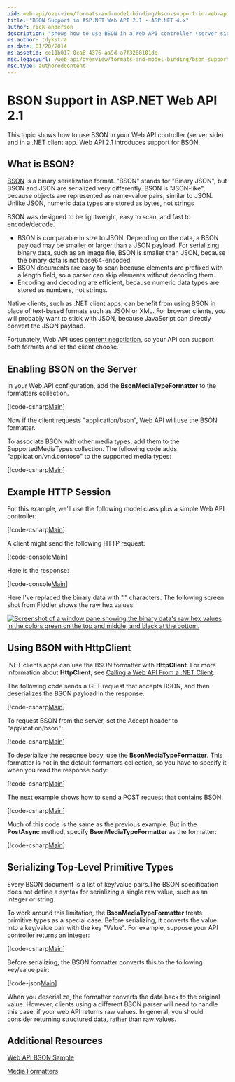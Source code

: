 ```yaml
---
uid: web-api/overview/formats-and-model-binding/bson-support-in-web-api-21
title: "BSON Support in ASP.NET Web API 2.1 - ASP.NET 4.x"
author: rick-anderson
description: "shows how to use BSON in a Web API controller (server side) and in a .NET client app for ASP.NET 4.x."
ms.author: tdykstra
ms.date: 01/20/2014
ms.assetid: ce11b017-0ca6-4376-aa9d-a7f3288101de
msc.legacyurl: /web-api/overview/formats-and-model-binding/bson-support-in-web-api-21
msc.type: authoredcontent
---
```

# BSON Support in ASP.NET Web API 2.1

This topic shows how to use BSON in your Web API controller (server side) and in a .NET client app. Web API 2.1 introduces support for BSON. 

## What is BSON?

[BSON](http://bsonspec.org/) is a binary serialization format. "BSON" stands for "Binary JSON", but BSON and JSON are serialized very differently. BSON is "JSON-like", because objects are represented as name-value pairs, similar to JSON. Unlike JSON, numeric data types are stored as bytes, not strings

BSON was designed to be lightweight, easy to scan, and fast to encode/decode.

- BSON is comparable in size to JSON. Depending on the data, a BSON payload may be smaller or larger than a JSON payload. For serializing binary data, such as an image file, BSON is smaller than JSON, because the binary data is not base64-encoded.
- BSON documents are easy to scan because elements are prefixed with a length field, so a parser can skip elements without decoding them.
- Encoding and decoding are efficient, because numeric data types are stored as numbers, not strings.

Native clients, such as .NET client apps, can benefit from using BSON in place of text-based formats such as JSON or XML. For browser clients, you will probably want to stick with JSON, because JavaScript can directly convert the JSON payload.

Fortunately, Web API uses [content negotiation](content-negotiation.md), so your API can support both formats and let the client choose.

## Enabling BSON on the Server

In your Web API configuration, add the **BsonMediaTypeFormatter** to the formatters collection.

[!code-csharp[Main](bson-support-in-web-api-21/samples/sample1.cs)]

Now if the client requests "application/bson", Web API will use the BSON formatter.

To associate BSON with other media types, add them to the SupportedMediaTypes collection. The following code adds "application/vnd.contoso" to the supported media types:

[!code-csharp[Main](bson-support-in-web-api-21/samples/sample2.cs)]

## Example HTTP Session

For this example, we'll use the following model class plus a simple Web API controller:

[!code-csharp[Main](bson-support-in-web-api-21/samples/sample3.cs)]

A client might send the following HTTP request:

[!code-console[Main](bson-support-in-web-api-21/samples/sample4.cmd)]

Here is the response:

[!code-console[Main](bson-support-in-web-api-21/samples/sample5.cmd)]

Here I've replaced the binary data with &quot;.&quot; characters. The following screen shot from Fiddler shows the raw hex values.

[![Screenshot of a window pane showing the binary data's raw hex values in the colors green on the top and middle, and black at the bottom.](bson-support-in-web-api-21/_static/image2.png)](bson-support-in-web-api-21/_static/image1.png)

## Using BSON with HttpClient

.NET clients apps can use the BSON formatter with **HttpClient**. For more information about **HttpClient**, see [Calling a Web API From a .NET Client](../advanced/calling-a-web-api-from-a-net-client.md).

The following code sends a GET request that accepts BSON, and then deserializes the BSON payload in the response.

[!code-csharp[Main](bson-support-in-web-api-21/samples/sample6.cs)]

To request BSON from the server, set the Accept header to "application/bson":

[!code-csharp[Main](bson-support-in-web-api-21/samples/sample7.cs)]

To deserialize the response body, use the **BsonMediaTypeFormatter**. This formatter is not in the default formatters collection, so you have to specify it when you read the response body:

[!code-csharp[Main](bson-support-in-web-api-21/samples/sample8.cs)]

The next example shows how to send a POST request that contains BSON.

[!code-csharp[Main](bson-support-in-web-api-21/samples/sample9.cs)]

Much of this code is the same as the previous example. But in the **PostAsync** method, specify **BsonMediaTypeFormatter** as the formatter:

[!code-csharp[Main](bson-support-in-web-api-21/samples/sample10.cs)]

## Serializing Top-Level Primitive Types

Every BSON document is a list of key/value pairs.The BSON specification does not define a syntax for serializing a single raw value, such as an integer or string.

To work around this limitation, the **BsonMediaTypeFormatter** treats primitive types as a special case. Before serializing, it converts the value into a key/value pair with the key "Value". For example, suppose your API controller returns an integer:

[!code-csharp[Main](bson-support-in-web-api-21/samples/sample11.cs)]

Before serializing, the BSON formatter converts this to the following key/value pair:

[!code-json[Main](bson-support-in-web-api-21/samples/sample12.json)]

When you deserialize, the formatter converts the data back to the original value. However, clients using a different BSON parser will need to handle this case, if your web API returns raw values. In general, you should consider returning structured data, rather than raw values.

## Additional Resources

[Web API BSON Sample](https://github.com/aspnet/samples/tree/master/samples/aspnet/WebApi/BSONSample/)

[Media Formatters](media-formatters.md)


